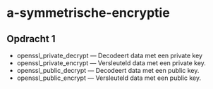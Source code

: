 # a-symmetrische-encryptie

## Opdracht 1

- openssl_private_decrypt — Decodeert data met een private key
- openssl_private_encrypt — Versleuteld data met een private key.
- openssl_public_decrypt — Decodeert data met een public key.
- openssl_public_encrypt — Versleuteld data met een public key.
